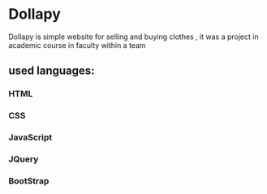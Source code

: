 # Dollapy
Dollapy is simple website for selling and buying clothes , it was a project in academic course in faculty within a team
## used languages:
### HTML
### CSS
### JavaScript
### JQuery
### BootStrap
